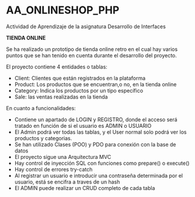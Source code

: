 # AA_ONLINESHOP_PHP
Actividad de Aprendizaje de la asignatura Desarrollo de Interfaces

**TIENDA ONLINE**

Se ha realizado un prototipo de tienda online retro en el cual 
hay varios puntos que se han tenido en cuenta durante el desarrollo del proyecto.

El proyecto contiene 4 entidades o tablas:

* Client: Clientes que están registrados en la plataforma
* Product: Los productos que se encuentran,o no, en la tienda online
* Category: Indica los productos por un tipo específico
* Sale: las ventas realizadas en la tienda

En cuanto a funcionalidades:
* Contiene un apartado de LOGIN y REGISTRO, donde el acceso será tratado en función de si el usuario es ADMIN o USUARIO
* El Admin podrá ver todas las tablas, y el User normal solo podrá ver los productos y categorias.
* Se han utilizado Clases (POO) y PDO para conexión con la base de datos
* El proyecto sigue una Arquitectura MVC
* Hay control de inyección SQL con funciones como prepare() o execute()
* Hay control de errores try-catch
* Al registrar un usuario e introducir una contraseña determinada por el usuario, está se encifra a traves de un hash
* El ADMIN puede realizar un CRUD completo de cada tabla
